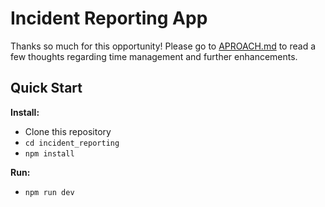 # Incident Reporting App

Thanks so much for this opportunity! Please go to [APROACH.md](APPROACH.md) to read a few thoughts regarding time management and further enhancements.

## Quick Start

**Install:**

- Clone this repository
- `cd incident_reporting`
- `npm install`

**Run:**

- `npm run dev`
